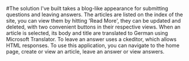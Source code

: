 #The solution I've built takes a blog-like appearance for submitting questions and leaving answers. The articles are listed on the index of the site, you can view them by hitting 'Read More', they can be updated and deleted, with two convenient buttons in their respective views. When an article is selected, its body and title are translated to German using Microsoft Translator. To leave an answer uses a ckeditor, which allows HTML responses. To use this application, you can navigate to the home page, create or view an article, leave an answer or view answers.
